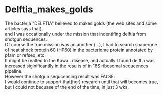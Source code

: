 # Delftia_makes_golds


The bacteria "DELFTIA" believed to makes golds (the web sites and some articles says that), <br>
and I was occationally under the mission that indentifing delftia from shotgun sequences.<br>
Of course the true mission was an another (.. ), I had to search shaperone of heat shock protein 60 (HP60) in the bacteriome protein annotated by pfam or refseq, etc.<br>
It might be realted to the Kawa.. disease, and actually I found delftia was increased siginificantlly in the results of in 16S ribosomal sequcences pipeline.<br>
However the shotgun sequcencing result was FALSE.<br>
I would continue to support that(her) research until that will becomes true, but I could not becuase of the end of the time, in just 3 wks.<br>
